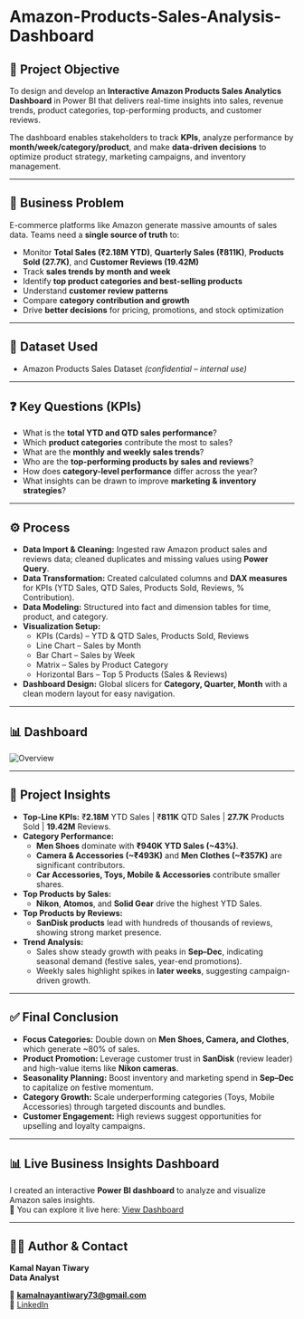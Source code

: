 # Amazon-Products-Sales-Analysis-Dashboard

## 📌 Project Objective  
To design and develop an **Interactive Amazon Products Sales Analytics Dashboard** in Power BI that delivers real-time insights into sales, revenue trends, product categories, top-performing products, and customer reviews.  

The dashboard enables stakeholders to track **KPIs**, analyze performance by **month/week/category/product**, and make **data-driven decisions** to optimize product strategy, marketing campaigns, and inventory management.  

---

## 🚨 Business Problem  
E-commerce platforms like Amazon generate massive amounts of sales data. Teams need a **single source of truth** to:  
- Monitor **Total Sales (₹2.18M YTD)**, **Quarterly Sales (₹811K)**, **Products Sold (27.7K)**, and **Customer Reviews (19.42M)**  
- Track **sales trends by month and week**  
- Identify **top product categories and best-selling products**  
- Understand **customer review patterns**  
- Compare **category contribution and growth**  
- Drive **better decisions** for pricing, promotions, and stock optimization  

---

## 📂 Dataset Used  
- Amazon Products Sales Dataset *(confidential – internal use)*  

---

## ❓ Key Questions (KPIs)  
- What is the **total YTD and QTD sales performance**?  
- Which **product categories** contribute the most to sales?  
- What are the **monthly and weekly sales trends**?  
- Who are the **top-performing products by sales and reviews**?  
- How does **category-level performance** differ across the year?  
- What insights can be drawn to improve **marketing & inventory strategies**?  

---

## ⚙️ Process  
- **Data Import & Cleaning:** Ingested raw Amazon product sales and reviews data; cleaned duplicates and missing values using **Power Query**.  
- **Data Transformation:** Created calculated columns and **DAX measures** for KPIs (YTD Sales, QTD Sales, Products Sold, Reviews, % Contribution).  
- **Data Modeling:** Structured into fact and dimension tables for time, product, and category.  
- **Visualization Setup:**  
  - KPIs (Cards) – YTD & QTD Sales, Products Sold, Reviews  
  - Line Chart – Sales by Month  
  - Bar Chart – Sales by Week  
  - Matrix – Sales by Product Category  
  - Horizontal Bars – Top 5 Products (Sales & Reviews)  
- **Dashboard Design:** Global slicers for **Category, Quarter, Month** with a clean modern layout for easy navigation.  

---

## 📊 Dashboard  

![Overview](Snapshort%20of%20the%20Dashboard.png)  

---

## 🔎 Project Insights  
- **Top-Line KPIs:** ₹**2.18M** YTD Sales | ₹**811K** QTD Sales | **27.7K** Products Sold | **19.42M** Reviews.  
- **Category Performance:**  
  - **Men Shoes** dominate with **₹940K YTD Sales (~43%)**.  
  - **Camera & Accessories (~₹493K)** and **Men Clothes (~₹357K)** are significant contributors.  
  - **Car Accessories, Toys, Mobile & Accessories** contribute smaller shares.  
- **Top Products by Sales:**  
  - **Nikon**, **Atomos**, and **Solid Gear** drive the highest YTD Sales.  
- **Top Products by Reviews:**  
  - **SanDisk products** lead with hundreds of thousands of reviews, showing strong market presence.  
- **Trend Analysis:**  
  - Sales show steady growth with peaks in **Sep–Dec**, indicating seasonal demand (festive sales, year-end promotions).  
  - Weekly sales highlight spikes in **later weeks**, suggesting campaign-driven growth.  

---

## ✅ Final Conclusion  
- **Focus Categories:** Double down on **Men Shoes, Camera, and Clothes**, which generate ~80% of sales.  
- **Product Promotion:** Leverage customer trust in **SanDisk** (review leader) and high-value items like **Nikon cameras**.  
- **Seasonality Planning:** Boost inventory and marketing spend in **Sep–Dec** to capitalize on festive momentum.  
- **Category Growth:** Scale underperforming categories (Toys, Mobile Accessories) through targeted discounts and bundles.  
- **Customer Engagement:** High reviews suggest opportunities for upselling and loyalty campaigns.  

---

## 📊 Live Business Insights Dashboard  
I created an interactive **Power BI dashboard** to analyze and visualize Amazon sales insights.  
🔗 You can explore it live here: [View Dashboard](https://app.powerbi.com/)  

---

## 👨‍💻 Author & Contact  
**Kamal Nayan Tiwary**  
**Data Analyst**  

📧 **kamalnayantiwary73@gmail.com**  
🔗 [LinkedIn](https://www.linkedin.com/in/kamal-nayan-tiwary-2022-2026-/)  

